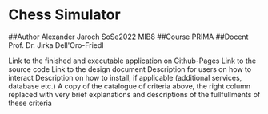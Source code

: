 # Chess Simulator
##Author
Alexander Jaroch
SoSe2022
MIB8
##Course
PRIMA
##Docent
Prof. Dr. Jirka Dell'Oro-Friedl

Link to the finished and executable application on Github-Pages
Link to the source code
Link to the design document
Description for users on how to interact
Description on how to install, if applicable (additional services, database etc.)
A copy of the catalogue of criteria above, the right column replaced with very brief explanations and descriptions of the fullfullments of these criteria
